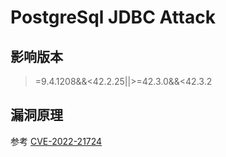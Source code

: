 # PostgreSql JDBC Attack
## 影响版本
>=9.4.1208&&<42.2.25||>=42.3.0&&<42.3.2
## 漏洞原理
参考 [CVE-2022-21724](https://github.com/nbxiglk0/Note/blob/master/%E4%BB%A3%E7%A0%81%E5%AE%A1%E8%AE%A1/Java/PostgreSQL/CVE-2022-21724/CVE-2022-21724.md)
